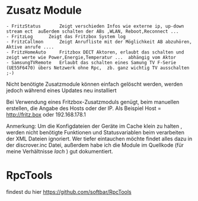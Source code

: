 # Zusatz Module
	- FritzStatus		Zeigt verschieden Infos wie externe ip, up-down stream ect  außerdem schalten der ABs ,WLAN, Reboot,Reconnect ... 
	- FritzLog		Zeigt das Fritzbox System log
	- FritzCallmon		Zeigt Anrufliste mit der Möglichkeit AB abzuhören, Aktive anrufe ....
	- FritzHomeAuto		Fritzbox DECT Aktoren, erlaubt das schalten und zeigt werte wie Power,Energie,Temperatur ...  abhängig vom Aktor
	- SamsungTVRemote	Erlaubt das schalten eines Samung TV F-Serie (UE55F6470) übers Netzwerk ohne Rpc,  zb. ganz wichtig TV ausschalten ;-)
	
Nicht benötigte Zusatzmodule können einfach gelöscht werden, werden jedoch während eines Updates neu installiert

Bei Verwendung eines Fritzbox-Zusatzmoduls genügt, beim manuellen erstellen,  die Angabe des Hosts oder der IP. 
Als Beispiel Host = http://fritz.box oder 192.168.178.1


Anmerkung: Um die Konfigdateien der Geräte im Cache klein zu halten , werden nicht benötigte Funktionen und Statusvariablen beim verarbeiten der XML Dateien ignoriert.
Wer tiefer eintauchen möchte findet alles dazu in der discrover.inc Datei, außerdem habe ich die Module im Quellkode (für meine Verhältnisse *lach* ) gut dokumentiert.

# RpcTools

findest du hier <https://github.com/softbar/RpcTools> 

